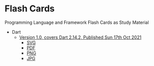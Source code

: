 # Flash Cards
Programming Language and Framework Flash Cards as Study Material

* Dart
  * [Version 1.0, covers Dart 2.14.2, Published Sun 17th Oct 2021](dart/v1.0)
    * [SVG](https://github.com/vandadnp/flashcards/raw/main/dart/v1.0/flashcard-dart-v1.0.svg)
    * [PDF](https://github.com/vandadnp/flashcards/raw/main/dart/v1.0/flashcard-dart-v1.0.pdf)
    * [PNG](https://github.com/vandadnp/flashcards/raw/main/dart/v1.0/flashcard-dart-v1.0.png)
    * [JPG](https://github.com/vandadnp/flashcards/raw/main/dart/v1.0/flashcard-dart-v1.0.jpg)

